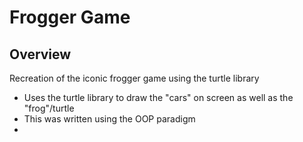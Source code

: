 Frogger Game
=========================================

Overview
-----------------------------------------
Recreation of the iconic frogger game using the turtle library

- Uses the turtle library to draw the "cars" on screen as well as the "frog"/turtle
- This was written using the OOP paradigm
-